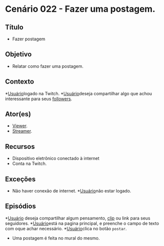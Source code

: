 # Cenário 022 - Fazer uma postagem.

## Título 
* Fazer postagem

## Objetivo
* Relatar como fazer uma postagem.

## Contexto
*[Usuário](User)logado na Twitch.
*[Usuário](User)deseja compartilhar algo que achou interessante para seus [followers](Follower).

## Ator(es)
* [Viewer](Viewer).
* [Streamer](Léxico-Streamer).

## Recursos
* Dispositivo eletrônico conectado à internet
* Conta na Twitch.

## Exceções
* Não haver conexão de internet.
*[Usuário](User)não estar logado.

## Episódios
*[Usuário](User) deseja compartilhar algum pensamento, [clip](Clipes) ou link para seus seguidores.
*[Usuário](User)está na pagina principal, e preenche o campo de texto com oque achar necessário.
*[Usuário](User)clica no botão ```postar```.
* Uma postagem é feita no mural do mesmo.


